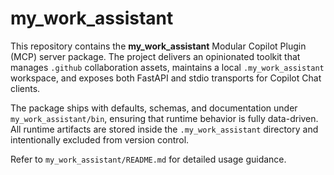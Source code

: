 # my_work_assistant

This repository contains the **my_work_assistant** Modular Copilot Plugin (MCP) server package. The project delivers an opinionated toolkit that manages `.github` collaboration assets, maintains a local `.my_work_assistant` workspace, and exposes both FastAPI and stdio transports for Copilot Chat clients.

The package ships with defaults, schemas, and documentation under `my_work_assistant/bin`, ensuring that runtime behavior is fully data-driven. All runtime artifacts are stored inside the `.my_work_assistant` directory and intentionally excluded from version control.

Refer to `my_work_assistant/README.md` for detailed usage guidance.
